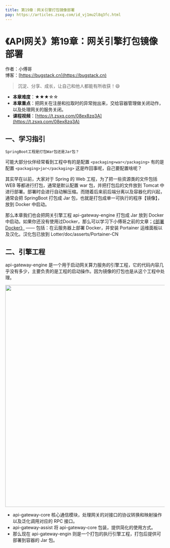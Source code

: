 ```yaml
---
title: 第19章：网关引擎打包镜像部署
pay: https://articles.zsxq.com/id_vj1mu2l8q3fc.html
---
```


# 《API网关》第19章：网关引擎打包镜像部署

作者：小傅哥
<br/>博客：[https://bugstack.cn](https://bugstack.cn)

>沉淀、分享、成长，让自己和他人都能有所收获！😄

- **本章难度**：★★★☆☆
- **本章重点**：把网关在注册和拉取时的异常抛出来，交给容器管理做关闭动作，以及处理网关的服务关闭。
- **课程视频**：[https://t.zsxq.com/08ex8zq3A](https://t.zsxq.com/08ex8zq3A)

## 一、学习指引

`SpringBoot工程是打包War包还是Jar包？`

可能大部分伙伴经常看到工程中有的是配置 `<packaging>war</packaging>` 有的是配置 `<packaging>jar</packaging>` 这是咋回事呢，自己要配置啥呢？

其实早在以前，大家对于 Spring 的 Web 工程，为了把一些资源类的文件包括 WEB 等都进行打包，通常是默认配置 war 包，并把打包后的文件放到 Tomcat 中进行部署。部署时会进行自动解压缩。而随着后来前后端分离以及容器化的兴起，通常会把 SpringBoot 打包成 Jar 包，也就是打包成单一可执行的程序【镜像】，放到 Docker 中启动。

那么本章我们也会把网关引擎工程 api-gateway-engine 打包成 Jar 放到 Docker 中启动。如果你还没有使用过Docker，那么可以学习下小傅哥之前的文章；[《部署Docker》](https://gitcode.net/KnowledgePlanet/Lottery/-/wikis/%E7%AC%AC-5-%E9%83%A8%E5%88%86-%E7%B3%BB%E7%BB%9F%E8%BF%90%E7%BB%B4/%E7%AC%AC01%E8%8A%82%EF%BC%9A%E5%9C%A8%E4%BA%91%E6%9C%8D%E5%8A%A1%E5%99%A8%E5%AE%89%E8%A3%85Docker) —— 包括：在云服务器上部署 Docker，并安装 Portainer 运维面板以及汉化。汉化包已放到 Lotter/doc/asserts/Portainer-CN

## 二、引擎工程

api-gateway-engine 是一个用于启动网关算力服务的引擎工程，它的代码内容几乎没有多少，主要负责的是工程的启动操作。因为镜像的打包也是从这个工程中处理。

<div align="center">
    <img src="https://bugstack.cn/images/article/assembly/api-gateway/api-gateway-19-01.png?raw=true" width="700px">
</div>

- api-gateway-core 核心通信模块，处理网关的对接口的协议转换和映射操作以及泛化调用对应的 RPC 接口。
- api-gateway-assist 将 api-gateway-core 包装，提供简化的使用方式。
- 那么现在 api-gateway-engin 则是一个打包的执行引擎工程，打包后提供可部署到容器的 Jar 包。